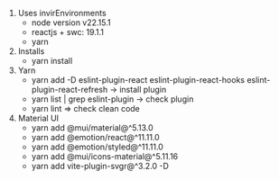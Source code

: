 1. Uses invirEnvironments
    + node version v22.15.1
    + reactjs + swc: 19.1.1
    + yarn
2. Installs 
    - yarn install
3. Yarn 
    - yarn add -D eslint-plugin-react eslint-plugin-react-hooks eslint-plugin-react-refresh -> install plugin
    - yarn list | grep eslint-plugin -> check plugin
    - yarn lint => check clean code
3. Material UI
    - yarn add @mui/material@^5.13.0
    - yarn add @emotion/react@^11.11.0
    - yarn add  @emotion/styled@^11.11.0
    - yarn add @mui/icons-material@^5.11.16
    - yarn add vite-plugin-svgr@^3.2.0 -D